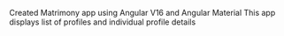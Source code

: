 Created  Matrimony app using Angular V16 and Angular Material
This app displays list of profiles and individual profile details
